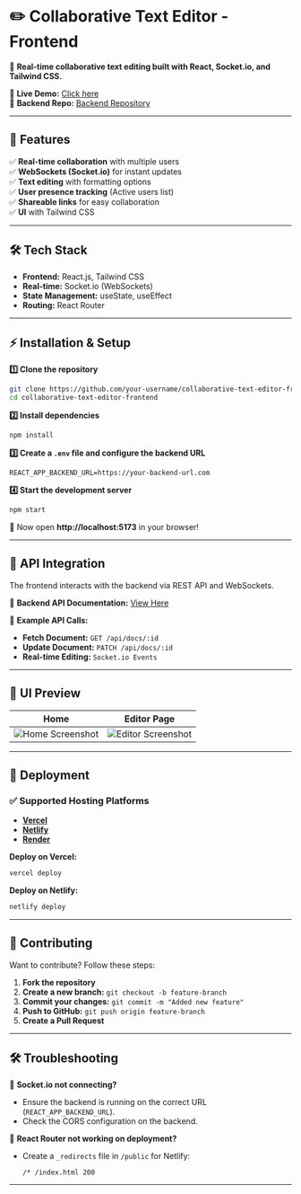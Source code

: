 # ✏️ Collaborative Text Editor - Frontend  

🚀 **Real-time collaborative text editing built with React, Socket.io, and Tailwind CSS.**  


🔗 **Live Demo:** [Click here](https://vermillion-cranachan-eca65b.netlify.app/)  
🔗 **Backend Repo:** [Backend Repository](https://github.com/jiteshjampa/Collaborative_Text_Editor_Backend)  

---

## 🎯 Features  

✅ **Real-time collaboration** with multiple users  
✅ **WebSockets (Socket.io)** for instant updates  
✅ **Text editing** with formatting options  
✅ **User presence tracking** (Active users list)  
✅ **Shareable links** for easy collaboration  
✅ **UI** with Tailwind CSS  

---

## 🛠 Tech Stack  

- **Frontend:** React.js, Tailwind CSS  
- **Real-time:** Socket.io (WebSockets)  
- **State Management:** useState, useEffect  
- **Routing:** React Router  

---

## ⚡ Installation & Setup  

**1️⃣ Clone the repository**  
```sh
git clone https://github.com/your-username/collaborative-text-editor-frontend.git
cd collaborative-text-editor-frontend
```

**2️⃣ Install dependencies**  
```sh
npm install
```

**3️⃣ Create a `.env` file and configure the backend URL**  
```env
REACT_APP_BACKEND_URL=https://your-backend-url.com
```

**4️⃣ Start the development server**  
```sh
npm start
```

🚀 Now open **http://localhost:5173** in your browser!

---

## 🔗 API Integration  

The frontend interacts with the backend via REST API and WebSockets.  

📌 **Backend API Documentation:** [View Here](https://imf-gadget.postman.co/workspace/New-Team-Workspace~0cb77262-e5b7-4952-bd34-e3b77ad05fbd/collection/36484787-45c39f3c-5f25-41c3-8876-814f818b591e?action=share&creator=36484787)  

📌 **Example API Calls:**  

- **Fetch Document:** `GET /api/docs/:id`  
- **Update Document:** `PATCH /api/docs/:id`  
- **Real-time Editing:** `Socket.io Events`  

---

## 🎨 UI Preview  

| **Home** | **Editor Page** |
|--------------|-------------------|
| ![Home Screenshot](https://snipboard.io/zmGTg1.jpg) | ![Editor Screenshot](https://snipboard.io/OcuxNh.jpg) |

---

## 🚀 Deployment  

### ✅ Supported Hosting Platforms  
- **[Vercel](https://vercel.com/)**
- **[Netlify](https://www.netlify.com/)**
- **[Render](https://render.com/)**  

**Deploy on Vercel:**  
```sh
vercel deploy
```

**Deploy on Netlify:**  
```sh
netlify deploy
```

---

## 🤝 Contributing  

Want to contribute? Follow these steps:  
1. **Fork the repository**  
2. **Create a new branch:** `git checkout -b feature-branch`  
3. **Commit your changes:** `git commit -m "Added new feature"`  
4. **Push to GitHub:** `git push origin feature-branch`  
5. **Create a Pull Request**  

---

## 🛠 Troubleshooting  

🔹 **Socket.io not connecting?**  
- Ensure the backend is running on the correct URL (`REACT_APP_BACKEND_URL`).  
- Check the CORS configuration on the backend.  

🔹 **React Router not working on deployment?**  
- Create a `_redirects` file in `/public` for Netlify:  
  ```
  /* /index.html 200
  ```

---
